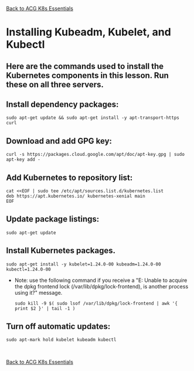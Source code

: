 [Back to ACG K8s Essentials](../main.md)

#  Installing Kubeadm, Kubelet, and Kubectl

## Here are the commands used to install the Kubernetes components in this lesson. Run these on all three servers.

## Install dependency packages:
```
sudo apt-get update && sudo apt-get install -y apt-transport-https curl
```

## Download and add GPG key:
```
curl -s https://packages.cloud.google.com/apt/doc/apt-key.gpg | sudo apt-key add -
```

## Add Kubernetes to repository list:
```
cat <<EOF | sudo tee /etc/apt/sources.list.d/kubernetes.list
deb https://apt.kubernetes.io/ kubernetes-xenial main
EOF
```

## Update package listings:
```
sudo apt-get update
```

## Install Kubernetes packages. 
```
sudo apt-get install -y kubelet=1.24.0-00 kubeadm=1.24.0-00 kubectl=1.24.0-00
```
* Note: use the following command if you receive a "E: Unable to acquire the dpkg frontend lock (/var/lib/dpkg/lock-frontend), is another process using it?" message.
  ```
  sudo kill -9 $( sudo lsof /var/lib/dpkg/lock-frontend | awk '{ print $2 }' | tail -1 )
  ```

## Turn off automatic updates:
```
sudo apt-mark hold kubelet kubeadm kubectl
```

<br>

[Back to ACG K8s Essentials](../main.md)